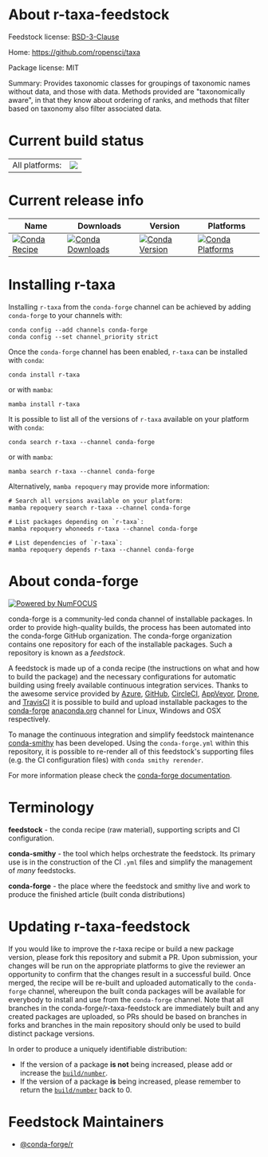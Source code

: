About r-taxa-feedstock
======================

Feedstock license: [BSD-3-Clause](https://github.com/conda-forge/r-taxa-feedstock/blob/main/LICENSE.txt)

Home: https://github.com/ropensci/taxa

Package license: MIT

Summary: Provides taxonomic classes for groupings of taxonomic names without data, and those with data. Methods provided are "taxonomically aware", in that they know about ordering of ranks, and methods that filter based on taxonomy also filter associated data.

Current build status
====================


<table><tr><td>All platforms:</td>
    <td>
      <a href="https://dev.azure.com/conda-forge/feedstock-builds/_build/latest?definitionId=7488&branchName=main">
        <img src="https://dev.azure.com/conda-forge/feedstock-builds/_apis/build/status/r-taxa-feedstock?branchName=main">
      </a>
    </td>
  </tr>
</table>

Current release info
====================

| Name | Downloads | Version | Platforms |
| --- | --- | --- | --- |
| [![Conda Recipe](https://img.shields.io/badge/recipe-r--taxa-green.svg)](https://anaconda.org/conda-forge/r-taxa) | [![Conda Downloads](https://img.shields.io/conda/dn/conda-forge/r-taxa.svg)](https://anaconda.org/conda-forge/r-taxa) | [![Conda Version](https://img.shields.io/conda/vn/conda-forge/r-taxa.svg)](https://anaconda.org/conda-forge/r-taxa) | [![Conda Platforms](https://img.shields.io/conda/pn/conda-forge/r-taxa.svg)](https://anaconda.org/conda-forge/r-taxa) |

Installing r-taxa
=================

Installing `r-taxa` from the `conda-forge` channel can be achieved by adding `conda-forge` to your channels with:

```
conda config --add channels conda-forge
conda config --set channel_priority strict
```

Once the `conda-forge` channel has been enabled, `r-taxa` can be installed with `conda`:

```
conda install r-taxa
```

or with `mamba`:

```
mamba install r-taxa
```

It is possible to list all of the versions of `r-taxa` available on your platform with `conda`:

```
conda search r-taxa --channel conda-forge
```

or with `mamba`:

```
mamba search r-taxa --channel conda-forge
```

Alternatively, `mamba repoquery` may provide more information:

```
# Search all versions available on your platform:
mamba repoquery search r-taxa --channel conda-forge

# List packages depending on `r-taxa`:
mamba repoquery whoneeds r-taxa --channel conda-forge

# List dependencies of `r-taxa`:
mamba repoquery depends r-taxa --channel conda-forge
```


About conda-forge
=================

[![Powered by
NumFOCUS](https://img.shields.io/badge/powered%20by-NumFOCUS-orange.svg?style=flat&colorA=E1523D&colorB=007D8A)](https://numfocus.org)

conda-forge is a community-led conda channel of installable packages.
In order to provide high-quality builds, the process has been automated into the
conda-forge GitHub organization. The conda-forge organization contains one repository
for each of the installable packages. Such a repository is known as a *feedstock*.

A feedstock is made up of a conda recipe (the instructions on what and how to build
the package) and the necessary configurations for automatic building using freely
available continuous integration services. Thanks to the awesome service provided by
[Azure](https://azure.microsoft.com/en-us/services/devops/), [GitHub](https://github.com/),
[CircleCI](https://circleci.com/), [AppVeyor](https://www.appveyor.com/),
[Drone](https://cloud.drone.io/welcome), and [TravisCI](https://travis-ci.com/)
it is possible to build and upload installable packages to the
[conda-forge](https://anaconda.org/conda-forge) [anaconda.org](https://anaconda.org/)
channel for Linux, Windows and OSX respectively.

To manage the continuous integration and simplify feedstock maintenance
[conda-smithy](https://github.com/conda-forge/conda-smithy) has been developed.
Using the ``conda-forge.yml`` within this repository, it is possible to re-render all of
this feedstock's supporting files (e.g. the CI configuration files) with ``conda smithy rerender``.

For more information please check the [conda-forge documentation](https://conda-forge.org/docs/).

Terminology
===========

**feedstock** - the conda recipe (raw material), supporting scripts and CI configuration.

**conda-smithy** - the tool which helps orchestrate the feedstock.
                   Its primary use is in the construction of the CI ``.yml`` files
                   and simplify the management of *many* feedstocks.

**conda-forge** - the place where the feedstock and smithy live and work to
                  produce the finished article (built conda distributions)


Updating r-taxa-feedstock
=========================

If you would like to improve the r-taxa recipe or build a new
package version, please fork this repository and submit a PR. Upon submission,
your changes will be run on the appropriate platforms to give the reviewer an
opportunity to confirm that the changes result in a successful build. Once
merged, the recipe will be re-built and uploaded automatically to the
`conda-forge` channel, whereupon the built conda packages will be available for
everybody to install and use from the `conda-forge` channel.
Note that all branches in the conda-forge/r-taxa-feedstock are
immediately built and any created packages are uploaded, so PRs should be based
on branches in forks and branches in the main repository should only be used to
build distinct package versions.

In order to produce a uniquely identifiable distribution:
 * If the version of a package **is not** being increased, please add or increase
   the [``build/number``](https://docs.conda.io/projects/conda-build/en/latest/resources/define-metadata.html#build-number-and-string).
 * If the version of a package **is** being increased, please remember to return
   the [``build/number``](https://docs.conda.io/projects/conda-build/en/latest/resources/define-metadata.html#build-number-and-string)
   back to 0.

Feedstock Maintainers
=====================

* [@conda-forge/r](https://github.com/orgs/conda-forge/teams/r/)

